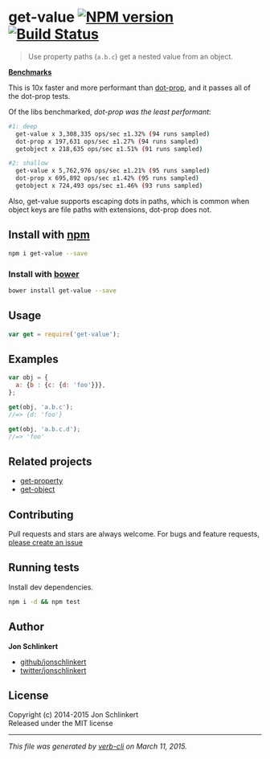 # get-value [![NPM version](https://badge.fury.io/js/get-value.svg)](http://badge.fury.io/js/get-value)  [![Build Status](https://travis-ci.org/jonschlinkert/get-value.svg)](https://travis-ci.org/jonschlinkert/get-value) 

> Use property paths (`a.b.c`) get a nested value from an object.

[**Benchmarks**](benchmark)

This is 10x faster and more performant than [dot-prop](https://github.com/sindresorhus/dot-prop), and it passes all of the dot-prop tests. 

Of the libs benchmarked, _dot-prop was the least performant_:

```bash
#1: deep
  get-value x 3,308,335 ops/sec ±1.32% (94 runs sampled)
  dot-prop x 197,631 ops/sec ±1.27% (94 runs sampled)
  getobject x 218,635 ops/sec ±1.51% (91 runs sampled)

#2: shallow
  get-value x 5,762,976 ops/sec ±1.21% (95 runs sampled)
  dot-prop x 695,892 ops/sec ±1.42% (95 runs sampled)
  getobject x 724,493 ops/sec ±1.46% (93 runs sampled)
```

Also, get-value supports escaping dots in paths, which is common when object keys are file paths with extensions, dot-prop does not.


## Install with [npm](npmjs.org)

```bash
npm i get-value --save
```
### Install with [bower](https://github.com/bower/bower)

```bash
bower install get-value --save
```


## Usage

```js
var get = require('get-value');
```

## Examples

```js
var obj = {
  a: {b : {c: {d: 'foo'}}},
};

get(obj, 'a.b.c');
//=> {d: 'foo'}

get(obj, 'a.b.c.d');
//=> 'foo'
```

## Related projects

  - [get-property](https://github.com/jonschlinkert/get-property)
  - [get-object](https://github.com/jonschlinkert/get-object)


## Contributing
Pull requests and stars are always welcome. For bugs and feature requests, [please create an issue](https://github.com/jonschlinkert/get-value/issues)

## Running tests
Install dev dependencies.

```bash
npm i -d && npm test
```

## Author

**Jon Schlinkert**
 
+ [github/jonschlinkert](https://github.com/jonschlinkert)
+ [twitter/jonschlinkert](http://twitter.com/jonschlinkert) 

## License
Copyright (c) 2014-2015 Jon Schlinkert  
Released under the MIT license

***

_This file was generated by [verb-cli](https://github.com/assemble/verb-cli) on March 11, 2015._